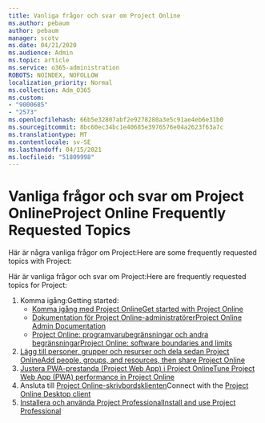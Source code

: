 ```yaml
---
title: Vanliga frågor och svar om Project Online
ms.author: pebaum
author: pebaum
manager: scotv
ms.date: 04/21/2020
ms.audience: Admin
ms.topic: article
ms.service: o365-administration
ROBOTS: NOINDEX, NOFOLLOW
localization_priority: Normal
ms.collection: Adm_O365
ms.custom:
- "9000685"
- "2573"
ms.openlocfilehash: 66b5e32807abf2e9278280a3e5c91ae4eb6e31b0
ms.sourcegitcommit: 8bc60ec34bc1e40685e3976576e04a2623f63a7c
ms.translationtype: MT
ms.contentlocale: sv-SE
ms.lasthandoff: 04/15/2021
ms.locfileid: "51809998"
---
```

# <a name="project-online-frequently-requested-topics"></a><span data-ttu-id="d5c87-102">Vanliga frågor och svar om Project Online</span><span class="sxs-lookup"><span data-stu-id="d5c87-102">Project Online Frequently Requested Topics</span></span>

<span data-ttu-id="d5c87-103">Här är några vanliga frågor om Project:</span><span class="sxs-lookup"><span data-stu-id="d5c87-103">Here are some frequently requested topics with Project:</span></span>

<span data-ttu-id="d5c87-104">Här är vanliga frågor och svar om Project:</span><span class="sxs-lookup"><span data-stu-id="d5c87-104">Here are frequently requested topics for Project:</span></span>
1.  <span data-ttu-id="d5c87-105">Komma igång:</span><span class="sxs-lookup"><span data-stu-id="d5c87-105">Getting started:</span></span> 
    -   [<span data-ttu-id="d5c87-106">Komma igång med Project Online</span><span class="sxs-lookup"><span data-stu-id="d5c87-106">Get started with Project Online</span></span>](https://docs.microsoft.com/projectonline/get-started-with-project-online) 
    -   [<span data-ttu-id="d5c87-107">Dokumentation för Project Online-administratörer</span><span class="sxs-lookup"><span data-stu-id="d5c87-107">Project Online Admin Documentation</span></span>](https://docs.microsoft.com/projectonline/project-online) 
    -   [<span data-ttu-id="d5c87-108">Project Online: programvarubegränsningar och andra begränsningar</span><span class="sxs-lookup"><span data-stu-id="d5c87-108">Project Online: software boundaries and limits</span></span>](https://docs.microsoft.com/ProjectOnline/project-online-software-boundaries-and-limits) 
2.  [<span data-ttu-id="d5c87-109">Lägg till personer, grupper och resurser och dela sedan Project Online</span><span class="sxs-lookup"><span data-stu-id="d5c87-109">Add people, groups, and resources, then share Project Online</span></span>](https://docs.microsoft.com/projectonline/step-2-add-people-to-project-online) 
3.  [<span data-ttu-id="d5c87-110">Justera PWA-prestanda (Project Web App) i Project Online</span><span class="sxs-lookup"><span data-stu-id="d5c87-110">Tune Project Web App (PWA) performance in Project Online</span></span>](https://docs.microsoft.com/projectonline/tune-project-online-performance)
4.  <span data-ttu-id="d5c87-111">Ansluta till [Project Online-skrivbordsklienten](https://docs.microsoft.com/projectonline/connect-to-project-online-with-the-project-online-desktop-client)</span><span class="sxs-lookup"><span data-stu-id="d5c87-111">Connect with the [Project Online Desktop client](https://docs.microsoft.com/projectonline/connect-to-project-online-with-the-project-online-desktop-client)</span></span> 
5.  [<span data-ttu-id="d5c87-112">Installera och använda Project Professional</span><span class="sxs-lookup"><span data-stu-id="d5c87-112">Install and use Project Professional</span></span>](https://support.office.com/article/install-project-7059249b-d9fe-4d61-ab96-5c5bf435f281) 
